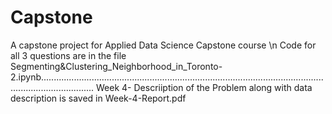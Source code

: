 # Capstone
A capstone project for Applied Data Science Capstone course \n
Code for all 3 questions are in the file Segmenting&Clustering_Neighborhood_in_Toronto-2.ipynb.................................................................................................................................................
Week 4- Descriiption of the Problem along with data description is saved in Week-4-Report.pdf 
